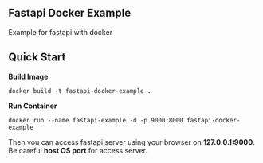 ## Fastapi Docker Example
Example for fastapi with docker

## Quick Start
**Build Image**
```
docker build -t fastapi-docker-example .
```

**Run Container**
```
docker run --name fastapi-example -d -p 9000:8000 fastapi-docker-example
```
Then you can access fastapi server using your browser on **127.0.0.1:9000**.  
Be careful **host OS port** for access server.